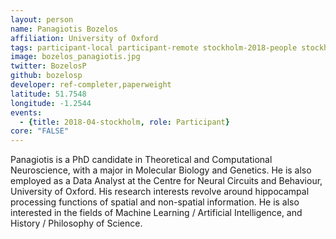 ```yaml
---
layout: person
name: Panagiotis Bozelos
affiliation: University of Oxford
tags: participant-local participant-remote stockholm-2018-people stockholm-2018-local
image: bozelos_panagiotis.jpg
twitter: BozelosP
github: bozelosp
developer: ref-completer,paperweight
latitude: 51.7548
longitude: -1.2544
events:
  - {title: 2018-04-stockholm, role: Participant}
core: "FALSE"
---
```

Panagiotis is a PhD candidate in Theoretical and Computational Neuroscience, with a major in Molecular Biology and Genetics. He is also employed as a Data Analyst at the Centre for Neural Circuits and Behaviour, University of Oxford. His research interests revolve around hippocampal processing functions of spatial and non-spatial information. He is also interested in the fields of Machine Learning / Artificial Intelligence, and History / Philosophy of Science.